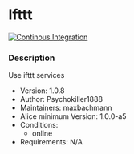 # Ifttt

[![Continous Integration](https://gitlab.com/project-alice-assistant/skills/skill_Ifttt/badges/master/pipeline.svg)](https://gitlab.com/project-alice-assistant/skills/skill_Ifttt/pipelines/latest)

### Description
Use ifttt services

- Version: 1.0.8
- Author: Psychokiller1888
- Maintainers: maxbachmann
- Alice minimum Version: 1.0.0-a5
- Conditions:
  - online
- Requirements: N/A
